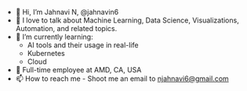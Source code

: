 - 👋 Hi, I’m Jahnavi N, @jahnavin6
- 👀 I love to talk about Machine Learning, Data Science, Visualizations, Automation, and related topics.
- 🌱 I’m currently learning:
   - AI tools and their usage in real-life
   - Kubernetes
   - Cloud
- 💞️ Full-time employee at AMD, CA, USA
- 📫 How to reach me - Shoot me an email to njahnavi6@gmail.com

<!---
jahnavin6/jahnavin6 is a ✨ special ✨ repository because its `README.md` (this file) appears on your GitHub profile.
You can click the Preview link to take a look at your changes.
--->
